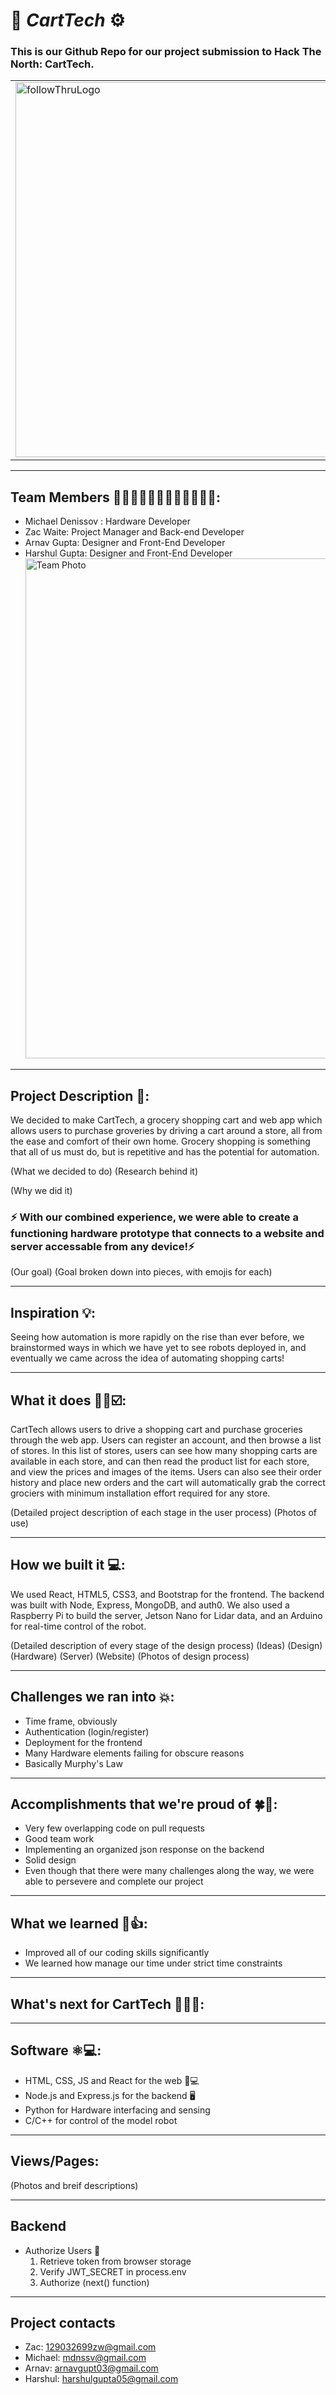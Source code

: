 # 🛒 _CartTech_ ⚙️

### This is our Github Repo for our project submission to Hack The North: CartTech.

<table>
    <tr>
        <td>
        <img src="https://user-images.githubusercontent.com/68486874/133670101-732fb286-151d-42a0-b6d2-0704dbb9d2e4.png" alt="followThruLogo" width="600" />
        </td>
        <td>
        "Grocery Shopping is a repetive, menial task, which means it is ripe for automation. Also, as we learned in the past 2 years, having these warehouse-like stores as a congregation point comes with many drawbacks. CartTech is here to make the process easier than ever.
        </td>
    </tr>
</table>

---

## Team Members 👨🏻‍🏭👨🏻‍💻👨🏽‍💻🧑🏽‍💻:

- Michael Denissov : Hardware Developer
- Zac Waite: Project Manager and Back-end Developer
- Arnav Gupta: Designer and Front-End Developer
- Harshul Gupta: Designer and Front-End Developer
  <img width="800" alt="Team Photo" src="https://user-images.githubusercontent.com/68486874/133870564-7903ad5c-38dc-4533-95e1-a2c6e8e67df7.png">

---

## Project Description 📝:

We decided to make CartTech, a grocery shopping cart and web app which allows users to purchase groveries by driving a cart around a store, all from the ease and comfort of their own home. Grocery shopping is something that all of us must do, but is repetitive and has the potential for automation.

(What we decided to do)
(Research behind it)

(Why we did it)

### **⚡️ With our combined experience, we were able to create a functioning hardware prototype that connects to a website and server accessable from any device!⚡️**

(Our goal)
(Goal broken down into pieces, with emojis for each)

---

## Inspiration 💡:

Seeing how automation is more rapidly on the rise than ever before, we brainstormed ways in which we have yet to see robots deployed in, and eventually we came across the idea of automating shopping carts!

---

## What it does 🛒📱☑️:

CartTech allows users to drive a shopping cart and purchase groceries through the web app. Users can register an account, and then browse a list of stores. In this list of stores, users can see how many shopping carts are available in each store, and can then read the product list for each store, and view the prices and images of the items. Users can also see their order history and place new orders and the cart will automatically grab the correct grociers with minimum installation effort required for any store.

(Detailed project description of each stage in the user process)
(Photos of use)

---

## How we built it 💻:

We used React, HTML5, CSS3, and Bootstrap for the frontend. The backend was built with Node, Express, MongoDB, and auth0. We also used a Raspberry Pi to build the server, Jetson Nano for Lidar data, and an Arduino for real-time control of the robot.

(Detailed description of every stage of the design process)
(Ideas)
(Design)
(Hardware)
(Server)
(Website)
(Photos of design process)

---

## Challenges we ran into 💥:

- Time frame, obviously
- Authentication (login/register)
- Deployment for the frontend
- Many Hardware elements failing for obscure reasons
- Basically Murphy's Law

---

## Accomplishments that we're proud of 🍀🍾:

- Very few overlapping code on pull requests
- Good team work
- Implementing an organized json response on the backend
- Solid design
- Even though that there were many challenges along the way, we were able to persevere and complete our project

---

## What we learned 🧠👍:

- Improved all of our coding skills significantly
- We learned how manage our time under strict time constraints

---

## What's next for CartTech 🥚🐣🐥:

---

## Software ⚛️💻:

- HTML, CSS, JS and React for the web 📱💻
- Node.js and Express.js for the backend 🖥
- Python for Hardware interfacing and sensing
- C/C++ for control of the model robot

---

## Views/Pages:

(Photos and breif descriptions)

---

## Backend

- Authorize Users 🔐
  1. Retrieve token from browser storage
  1. Verify JWT_SECRET in process.env
  1. Authorize (next() function)

---

## Project contacts

- Zac: 129032699zw@gmail.com
- Michael: mdnssv@gmail.com
- Arnav: arnavgupt03@gmail.com
- Harshul: harshulgupta05@gmail.com

